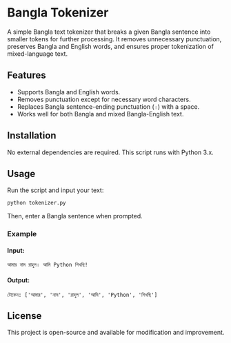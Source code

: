 
# Bangla Tokenizer

A simple Bangla text tokenizer that breaks a given Bangla sentence into smaller tokens for further processing. It removes unnecessary punctuation, preserves Bangla and English words, and ensures proper tokenization of mixed-language text.

## Features
- Supports Bangla and English words.
- Removes punctuation except for necessary word characters.
- Replaces Bangla sentence-ending punctuation (`।`) with a space.
- Works well for both Bangla and mixed Bangla-English text.

## Installation
No external dependencies are required. This script runs with Python 3.x.

## Usage
Run the script and input your text:

```sh
python tokenizer.py
```

Then, enter a Bangla sentence when prompted.

### Example
#### **Input:**
```
আমার নাম রাহুল। আমি Python শিখছি!
```
#### **Output:**
```
টোকেন: ['আমার', 'নাম', 'রাহুল', 'আমি', 'Python', 'শিখছি']
```

## License
This project is open-source and available for modification and improvement.
